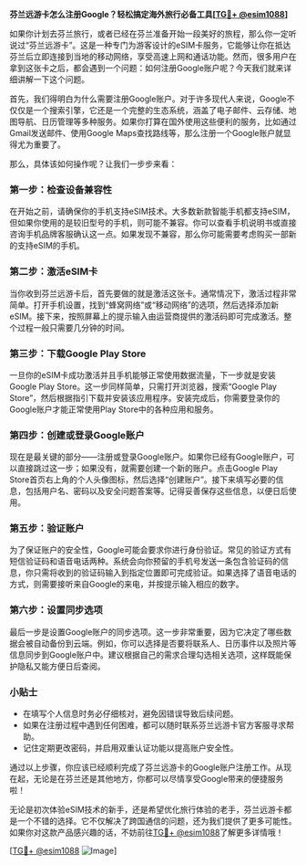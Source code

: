 **芬兰远游卡怎么注册Google？轻松搞定海外旅行必备工具[[TG💪+ @esim1088](https://t.me/s/esim1088)]**

如果你计划去芬兰旅行，或者已经在芬兰准备开始一段美好的旅程，那么你一定听说过“芬兰远游卡”。这是一种专门为游客设计的eSIM卡服务，它能够让你在抵达芬兰后立即连接到当地的移动网络，享受高速上网和通话功能。然而，很多用户在拿到这张卡之后，都会遇到一个问题：如何注册Google账户呢？今天我们就来详细讲解一下这个问题。

首先，我们得明白为什么需要注册Google账户。对于许多现代人来说，Google不仅仅是一个搜索引擎，它还是一个完整的生态系统，涵盖了电子邮件、云存储、地图导航、日历管理等多种服务。如果你打算在国外使用这些便利的服务，比如通过Gmail发送邮件、使用Google Maps查找路线等，那么注册一个Google账户就显得尤为重要了。

那么，具体该如何操作呢？让我们一步步来看：

### 第一步：检查设备兼容性

在开始之前，请确保你的手机支持eSIM技术。大多数新款智能手机都支持eSIM，但如果你使用的是较旧型号的手机，则可能不兼容。你可以查看手机说明书或直接咨询手机品牌客服确认这一点。如果发现不兼容，那么你可能需要考虑购买一部新的支持eSIM的手机。

### 第二步：激活eSIM卡

当你收到芬兰远游卡后，首先要做的就是激活这张卡。通常情况下，激活过程非常简单。打开手机设置，找到“蜂窝网络”或“移动网络”的选项，然后选择添加新eSIM。接下来，按照屏幕上的提示输入由运营商提供的激活码即可完成激活。整个过程一般只需要几分钟的时间。

### 第三步：下载Google Play Store

一旦你的eSIM卡成功激活并且手机能够正常使用数据流量，下一步就是安装Google Play Store。这一步同样简单，只需打开浏览器，搜索“Google Play Store”，然后根据指引下载并安装该应用程序。安装完成后，你需要登录你的Google账户才能正常使用Play Store中的各种应用和服务。

### 第四步：创建或登录Google账户

现在是最关键的部分——注册或登录Google账户。如果你已经有Google账户，可以直接跳过这一步；如果没有，就需要创建一个新的账户。点击Google Play Store首页右上角的个人头像图标，然后选择“创建账户”。接下来填写必要的信息，包括用户名、密码以及安全问题答案等。记得妥善保存这些信息，以便日后使用。

### 第五步：验证账户

为了保证账户的安全性，Google可能会要求你进行身份验证。常见的验证方式有短信验证码和语音电话两种。系统会向你预留的手机号发送一条包含验证码的信息，你只需将收到的验证码输入到指定位置即可完成验证。如果选择了语音电话的方式，则需要接听来自Google的来电，并按提示输入相应的数字。

### 第六步：设置同步选项

最后一步是设置Google账户的同步选项。这一步非常重要，因为它决定了哪些数据会被自动备份到云端。例如，你可以选择是否要将联系人、日历事件以及照片等信息同步到Google账户中。建议根据自己的需求合理勾选相关选项，这样既能保护隐私又能方便日后查阅。

### 小贴士

- 在填写个人信息时务必仔细核对，避免因错误导致后续问题。
- 如果在注册过程中遇到任何困难，都可以随时联系芬兰远游卡官方客服寻求帮助。
- 记住定期更改密码，并启用双重认证功能以提高账户安全性。

通过以上步骤，你应该已经顺利完成了芬兰远游卡的Google账户注册工作。从现在起，无论是在芬兰还是其他地方，你都可以尽情享受Google带来的便捷服务啦！

无论是初次体验eSIM技术的新手，还是希望优化旅行体验的老手，芬兰远游卡都是一个不错的选择。它不仅解决了跨国通信的问题，还为我们提供了更多可能性。如果你对这款产品感兴趣的话，不妨前往[TG💪+ @esim1088](https://t.me/s/esim1088)了解更多详情哦！

[[TG💪+ @esim1088](https://t.me/s/esim1088) ![Image](https://i.postimg.cc/4NQfJmqS/Snipaste-2025-05-13-00-14-12.png)]